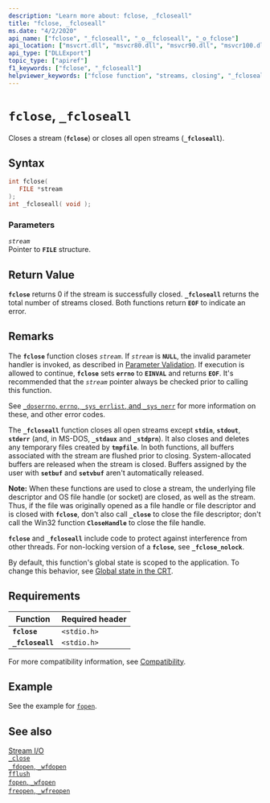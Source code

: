 ```yaml
---
description: "Learn more about: fclose, _fcloseall"
title: "fclose, _fcloseall"
ms.date: "4/2/2020"
api_name: ["fclose", "_fcloseall", "_o__fcloseall", "_o_fclose"]
api_location: ["msvcrt.dll", "msvcr80.dll", "msvcr90.dll", "msvcr100.dll", "msvcr100_clr0400.dll", "msvcr110.dll", "msvcr110_clr0400.dll", "msvcr120.dll", "msvcr120_clr0400.dll", "ucrtbase.dll", "api-ms-win-crt-stdio-l1-1-0.dll", "api-ms-win-crt-private-l1-1-0.dll"]
api_type: ["DLLExport"]
topic_type: ["apiref"]
f1_keywords: ["fclose", "_fcloseall"]
helpviewer_keywords: ["fclose function", "streams, closing", "_fcloseall function"]
---
```

# `fclose`, `_fcloseall`

Closes a stream (**`fclose`**) or closes all open streams (**`_fcloseall`**).

## Syntax

```C
int fclose(
   FILE *stream
);
int _fcloseall( void );
```

### Parameters

*`stream`*\
Pointer to **`FILE`** structure.

## Return Value

**`fclose`** returns 0 if the stream is successfully closed. **`_fcloseall`** returns the total number of streams closed. Both functions return **`EOF`** to indicate an error.

## Remarks

The **`fclose`** function closes *`stream`*. If *`stream`* is **`NULL`**, the invalid parameter handler is invoked, as described in [Parameter Validation](../../c-runtime-library/parameter-validation.md). If execution is allowed to continue, **`fclose`** sets **`errno`** to **`EINVAL`** and returns **`EOF`**. It's recommended that the *`stream`* pointer always be checked prior to calling this function.

See [`_doserrno`, `errno`, `_sys_errlist`, and `_sys_nerr`](../../c-runtime-library/errno-doserrno-sys-errlist-and-sys-nerr.md) for more information on these, and other error codes.

The **`_fcloseall`** function closes all open streams except **`stdin`**, **`stdout`**, **`stderr`** (and, in MS-DOS, **`_stdaux`** and **`_stdprn`**). It also closes and deletes any temporary files created by **`tmpfile`**. In both functions, all buffers associated with the stream are flushed prior to closing. System-allocated buffers are released when the stream is closed. Buffers assigned by the user with **`setbuf`** and **`setvbuf`** aren't automatically released.

**Note:** When these functions are used to close a stream, the underlying file descriptor and OS file handle (or socket) are closed, as well as the stream. Thus, if the file was originally opened as a file handle or file descriptor and is closed with **`fclose`**, don't also call **`_close`** to close the file descriptor; don't call the Win32 function **`CloseHandle`** to close the file handle.

**`fclose`** and **`_fcloseall`** include code to protect against interference from other threads. For non-locking version of a **`fclose`**, see **`_fclose_nolock`**.

By default, this function's global state is scoped to the application. To change this behavior, see [Global state in the CRT](../global-state.md).

## Requirements

|Function|Required header|
|--------------|---------------------|
|**`fclose`**|`<stdio.h>`|
|**`_fcloseall`**|`<stdio.h>`|

For more compatibility information, see [Compatibility](../../c-runtime-library/compatibility.md).

## Example

See the example for [`fopen`](fopen-wfopen.md).

## See also

[Stream I/O](../../c-runtime-library/stream-i-o.md)\
[`_close`](close.md)\
[`_fdopen`, `_wfdopen`](fdopen-wfdopen.md)\
[`fflush`](fflush.md)\
[`fopen`, `_wfopen`](fopen-wfopen.md)\
[`freopen`, `_wfreopen`](freopen-wfreopen.md)
